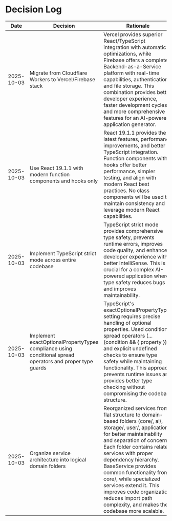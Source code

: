 # Decision Log

| Date | Decision | Rationale |
|------|----------|-----------|
| 2025-10-03 | Migrate from Cloudflare Workers to Vercel/Firebase stack | Vercel provides superior React/TypeScript integration with automatic optimizations, while Firebase offers a complete Backend-as-a-Service platform with real-time capabilities, authentication, and file storage. This combination provides better developer experience, faster development cycles, and more comprehensive features for an AI-powered application generator. |
| 2025-10-03 | Use React 19.1.1 with modern function components and hooks only | React 19.1.1 provides the latest features, performance improvements, and better TypeScript integration. Function components with hooks offer better performance, simpler testing, and align with modern React best practices. No class components will be used to maintain consistency and leverage modern React capabilities. |
| 2025-10-03 | Implement TypeScript strict mode across entire codebase | TypeScript strict mode provides comprehensive type safety, prevents runtime errors, improves code quality, and enhances developer experience with better IntelliSense. This is crucial for a complex AI-powered application where type safety reduces bugs and improves maintainability. |
| 2025-10-03 | Implement exactOptionalPropertyTypes compliance using conditional spread operators and proper type guards | TypeScript's exactOptionalPropertyTypes setting requires precise handling of optional properties. Used conditional spread operators (...(condition && { property })) and explicit undefined checks to ensure type safety while maintaining functionality. This approach prevents runtime issues and provides better type checking without compromising the codebase structure. |
| 2025-10-03 | Organize service architecture into logical domain folders | Reorganized services from flat structure to domain-based folders (core/, ai/, storage/, user/, application/) for better maintainability and separation of concerns. Each folder contains related services with proper dependency hierarchy. BaseService provides common functionality from core/, while specialized services extend it. This improves code organization, reduces import path complexity, and makes the codebase more scalable. |
